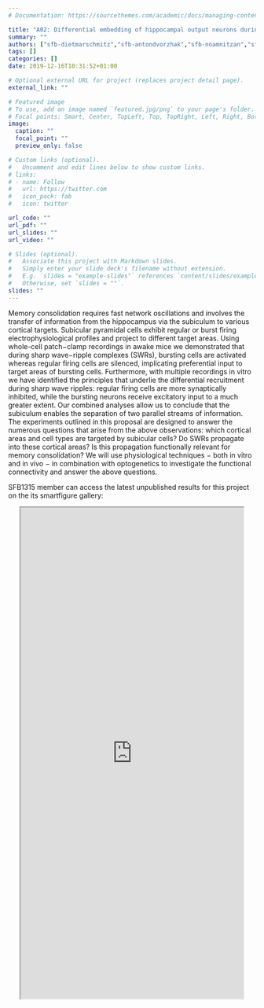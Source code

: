 ```yaml
---
# Documentation: https://sourcethemes.com/academic/docs/managing-content/

title: "A02: Differential embedding of hippocampal output neurons during memory-related oscillations"
summary: ""
authors: ["sfb-dietmarschmitz","sfb-antondvorzhak","sfb-noamnitzan","sfb-rosannasammons","sfb-franziskascheibe","sfb-annevoigt","sfb-noamnitzan"]
tags: []
categories: []
date: 2019-12-16T10:31:52+01:00

# Optional external URL for project (replaces project detail page).
external_link: ""

# Featured image
# To use, add an image named `featured.jpg/png` to your page's folder.
# Focal points: Smart, Center, TopLeft, Top, TopRight, Left, Right, BottomLeft, Bottom, BottomRight.
image:
  caption: ""
  focal_point: ""
  preview_only: false

# Custom links (optional).
#   Uncomment and edit lines below to show custom links.
# links:
# - name: Follow
#   url: https://twitter.com
#   icon_pack: fab
#   icon: twitter

url_code: ""
url_pdf: ""
url_slides: ""
url_video: ""

# Slides (optional).
#   Associate this project with Markdown slides.
#   Simply enter your slide deck's filename without extension.
#   E.g. `slides = "example-slides"` references `content/slides/example-slides.md`.
#   Otherwise, set `slides = ""`.
slides: ""
---
```

<DIV class="article-container" markdown="1">
<DIV class="article-style" markdown="1">
  
Memory consolidation requires fast network oscillations and involves the transfer of information from the hippocampus via the subiculum to various cortical targets. Subicular pyramidal cells exhibit regular or burst firing electrophysiological profiles and project to different target areas. Using whole-cell patch−clamp recordings in awake mice we demonstrated that during sharp wave−ripple complexes (SWRs), bursting cells are activated whereas regular firing cells are silenced, implicating preferential input to target areas of bursting cells. Furthermore, with multiple recordings in vitro we have identified the principles that underlie the differential recruitment during sharp wave ripples: regular firing cells are more synaptically inhibited, while the bursting neurons receive excitatory input to a much greater extent. Our combined analyses allow us to conclude that the subiculum enables the separation of two parallel streams of information. The experiments outlined in this proposal are designed to answer the numerous questions that arise from the above observations: which cortical areas and cell types are targeted by subicular cells? Do SWRs propagate into these cortical areas? Is this propagation functionally relevant for memory consolidation? We will use physiological techniques − both in vitro and in vivo − in combination with optogenetics to investigate the functional connectivity and answer the above questions.

SFB1315 member can access the latest unpublished results for this project on the its smartfigure gallery: 
</DIV>
</DIV>

<center>
<iframe src ="https://sdash.sourcedata.io/?search=project:A02" height=1000px width=90% ></iframe>
</center>
